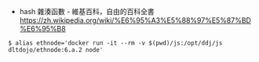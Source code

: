 * hash 雜湊函數 - 維基百科，自由的百科全書 https://zh.wikipedia.org/wiki/%E6%95%A3%E5%88%97%E5%87%BD%E6%95%B8

```
$ alias ethnode='docker run -it --rm -v $(pwd)/js:/opt/ddj/js dltdojo/ethnode:6.a.2 node'
```